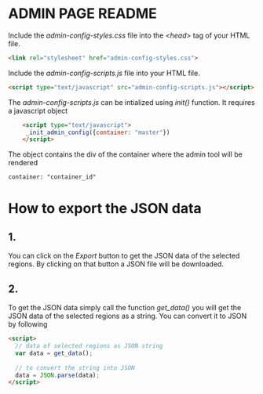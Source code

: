# ADMIN PAGE README
Include the *admin-config-styles.css* file into the <*head*> tag of your HTML file.
```HTML
<link rel="stylesheet" href="admin-config-styles.css">
```
Include the *admin-config-scripts.js* file into your HTML file.

```HTML
<script type="text/javascript" src="admin-config-scripts.js"></script>
```

The *admin-config-scripts.js* can be intialized using *init()* function. It requires a javascript object
```HTML
    <script type="text/javascript">
	 _init_admin_config({container: "master"})
    </script>
```
The object contains the div of the container where the admin tool will be rendered
```
container: "container_id"
```

# How to export the JSON data
## 1. 
You can click on the  *Export* button to get the JSON data of the selected regions. By clicking on that button a JSON file will be downloaded.

## 2.
To get the JSON data simply call the function *get_data()* you will get the JSON data of the selected regions as a string. You can convert it to JSON by following
```HTML
<script>
  // data of selected regions as JSON string
  var data = get_data();
  
  // to convert the string into JSON
  data = JSON.parse(data);
</script>
```
